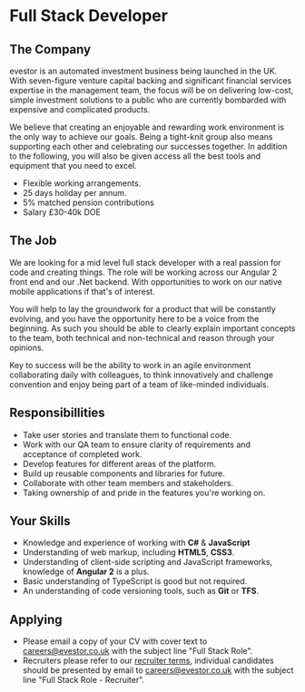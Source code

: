 # Full Stack Developer

## The Company
evestor is an automated investment business being launched in the UK. With seven-figure venture capital backing and significant financial services expertise in the management team, the focus will be on delivering low-cost, simple investment solutions to a public who are currently bombarded with expensive and complicated products.

We believe that creating an enjoyable and rewarding work environment is the only way to achieve our goals. Being a tight-knit group also means supporting each other and celebrating our successes together.  In addition to the following, you will also be given access all the best tools and equipment that you need to excel.

* Flexible working arrangements.
* 25 days holiday per annum.
* 5% matched pension contributions
* Salary £30-40k DOE

## The Job
We are looking for a mid level full stack developer with a real passion for code and creating things. The role will be working across our Angular 2 front end and our .Net backend. With opportunities to work on our native mobile applications if that's of interest.

You will help to lay the groundwork for a product that will be constantly evolving, and you have the opportunity here to be a voice from the beginning. As such you should be able to clearly explain important concepts to the team, both technical and non-technical and reason through your opinions.

Key to success will be the ability to work in an agile environment collaborating daily with colleagues, to think innovatively and challenge convention and enjoy being part of a team of like-minded individuals.

## Responsibillities
* Take user stories and translate them to functional code.
* Work with our QA team to ensure clarity of requirements and acceptance of completed work.
* Develop features for different areas of the platform.
* Build up reusable components and libraries for future.
* Collaborate with other team members and stakeholders.
* Taking ownership of and pride in the features you're working on.

## Your Skills
* Knowledge and experience of working with **C#** & **JavaScript**
* Understanding of web markup, including **HTML5**, **CSS3**. 
* Understanding of client-side scripting and JavaScript frameworks, knowledge of **Angular 2** is a plus.
* Basic understanding of TypeScript is good but not required.
* An understanding of code versioning tools, such as **Git** or **TFS**.

## Applying
* Please email a copy of your CV with cover text to careers@evestor.co.uk with the subject line "Full Stack Role".
* Recruiters please refer to our [recruiter terms](http://evestor.co.uk/recruiter-terms), individual candidates should be presented by email to careers@evestor.co.uk with the subject line "Full Stack Role - Recruiter".
